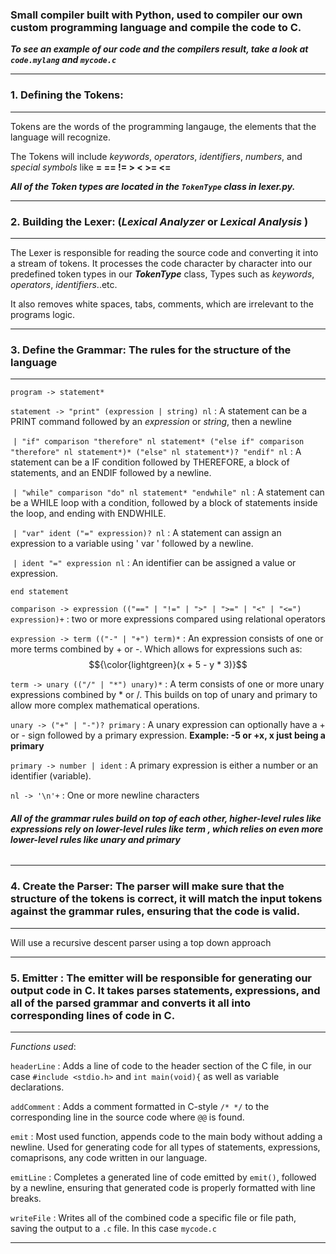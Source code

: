 ### Small compiler built with Python, used to compiler our own custom programming language and compile the code to C.

***To see an example of our code and the compilers result, take a look at `code.mylang` and `mycode.c`***

--------------------------------------------------------------------------------------------------------------------------------------------

### 1. **Defining the Tokens:**

--------------------------------------------------------------------------------------------------------------------------------------------

Tokens are the words of the programming langauge, the elements that the language will recognize. 

The Tokens will include *keywords*, *operators*, *identifiers*, *numbers*, and *special symbols* like __=  ==  !=  >  <  >=  <=__

___All of the Token types are located in the `TokenType` class in *lexer.py*.___

--------------------------------------------------------------------------------------------------------------------------------------------
### 2. **Building the Lexer:** (*Lexical Analyzer* or *Lexical Analysis* )

--------------------------------------------------------------------------------------------------------------------------------------------
The Lexer is responsible for reading the source code and converting it into a stream of tokens. It processes the code character by character
into our predefined token types in our ***TokenType*** class, Types such as *keywords*, *operators*, *identifiers*..etc.

It also removes white spaces, tabs, comments, which are irrelevant to the programs logic.

--------------------------------------------------------------------------------------------------------------------------------------------
### 3. **Define the Grammar:** The rules for the structure of the language

--------------------------------------------------------------------------------------------------------------------------------------------
`program -> statement*`

`statement -> "print" (expression | string) nl` : A statement can be a PRINT command followed by an 
*expression* or *string*, then a newline

&nbsp;`| "if" comparison "therefore" nl statement* ("else if" comparison "therefore" nl statement*)* ("else" nl statement*)? "endif" nl` : A statement can be a IF condition followed by THEREFORE, a block of statements, and an ENDIF followed by a newline.  

&nbsp;`| "while" comparison "do" nl statement* "endwhile" nl` : A statement can be a WHILE loop with a condition, followed by a block of statements inside the loop, and ending with ENDWHILE.

&nbsp;`| "var" ident ("=" expression)? nl` : A statement can assign an expression to a variable using ' var ' followed by a newline.

&nbsp;`| ident "=" expression nl` : An identifier can be assigned a value or expression.

`end statement`

`comparison -> expression (("==" | "!=" | ">" | ">=" | "<" | "<=") expression)+` : two or more expressions compared using relational operators

`expression -> term (("-" | "+") term)*` : An expression consists of one or more terms combined by + or -. Which allows for expressions such as: $${\color{lightgreen}(x + 5 - y * 3)}$$	

`term -> unary (("/" | "*") unary)*` : A term consists of one or more unary expressions combined by * or /.  This builds on top of unary and primary to allow more complex mathematical operations.

`unary -> ("+" | "-")? primary` : A unary expression can optionally have a + or - sign followed by a primary expression. **Example: -5 or +x, x just being a primary**

`primary -> number | ident` : A primary expression is either a number or an identifier (variable).

`nl -> '\n'+` : One or more newline characters

###### ***All of the grammar rules build on top of each other, higher-level rules like __expressions__ rely on lower-level rules like __term__ , which relies on even more lower-level rules like __unary__ and __primary__***

--------------------------------------------------------------------------------------------------------------------------------------------
### 4. **Create the Parser**: The parser will make sure that the structure of the tokens is correct, it will match the input tokens against the grammar rules, ensuring that the code is valid.

--------------------------------------------------------------------------------------------------------------------------------------------
  Will use a recursive descent parser using a top down approach

--------------------------------------------------------------------------------------------------------------------------------------------
### 5. **Emitter** : The emitter will be responsible for generating our output code in C. It takes parses statements, expressions, and all of the parsed grammar and converts it all into corresponding lines of code in C. 

--------------------------------------------------------------------------------------------------------------------------------------------
*Functions used*: 

`headerLine` : Adds a line of code to the header section of the C file, in our case `#include <stdio.h>` and `int main(void){` as well as variable declarations.

`addComment` : Adds a comment formatted in C-style `/* */` to the corresponding line in the source code where `@@` is found.

`emit` : Most used function, appends code to the main body without adding a newline. Used for generating code for all types of statements, expressions, comaprisons, any code written in our language.

`emitLine` : Completes a generated line of code emitted by `emit()`, followed by a newline, ensuring that generated code is properly formatted with line breaks.

`writeFile` : Writes all of the combined code a specific file or file path, saving the output to a `.c` file. In this case `mycode.c`

--------------------------------------------------------------------------------------------------------------------------------------------